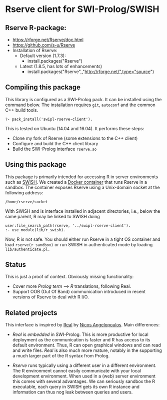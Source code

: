# Rserve client for SWI-Prolog/SWISH

## Rserve R-package:

  - https://rforge.net/Rserve/doc.html
  - https://github.com/s-u/Rserve
  - Installation of Rserve:
    - Default version (1.7.3):
      - install.packages("Rserve")
    - Latest (1.8.5, has lots of enhancements)
      - install.packages("Rserve",,"http://rforge.net/",type="source")

## Compiling this package

This library is configured as a  SWI-Prolog   pack.  It can be installed
using the command below. The installation requires `git`, `autoconf` and
the common C++ build tools.

    ?- pack_install('swipl-rserve-client').

This is tested on Ubuntu (14.04 and 16.04).  It performs these steps:

  - Clone my fork of Rserve (some extensions to the C++ client)
  - Configure and build the C++ client library
  - Build the SWI-Prolog interface `rserve.so`

## Using this package

This  package  is  primarily  intended  for    accessing   R  in  server
environments such as [SWISH](http://swish.swi-prolog.org).  We created a
[Docker container](https://github.com/JanWielemaker/rserve-sandbox) that
runs  Rserve  in  a  sandbox.  The  container  exposes  Rserve  using  a
Unix-domain socket at the following address:

    /home/rserve/socket

With SWISH and is interface  installed   in  adjacent directories, i.e.,
below the same parent, R may be linked to SWISH doing

    user:file_search_path(rserve, '../swipl-rserve-client').
    :- use_module(lib/r_swish).

Now, R is not safe. You should either run Rserve in a tight OS container
and load `rserve(r_sandbox)` or  run  SWISH   in  authenticated  mode by
loading `lib/authenticate.pl.`


## Status

This is just a proof of context. Obviously missing functionality:

  - Cover more _Prolog term --> R_ translations, following Real.
  - Support OOB (Out Of Band) communication introduced in recent
    versions of Rserve to deal with R I/O.

## Related projects

This           interface           is             inspired            by
[Real](http://stoics.org.uk/~nicos/sware/real/)        by         [Nicos
Angelopoulos](http://stoics.org.uk/~nicos/).  Main differences:

  - _Real_ is _embedded_ in SWI-Prolog.  This is more productive for
    local deployment as the communication is faster and R has access
    to its default environment.  Thus, R can open graphical windows
    and can read and write files.  _Real_ is also much more mature,
    notably in the supporting a much larger part of the R syntax
    from Prolog.

  - _Rserve_ runs typically using a different user in a different
    environment.  The R environment cannot easily communicate with
    your local development environment.  When used in a (web)
    server environment this comes with several advantages.  We can
    seriously sandbox the R executable, each query in SWISH gets
    its own R instance and information can thus nog leak between
    queries and users.
